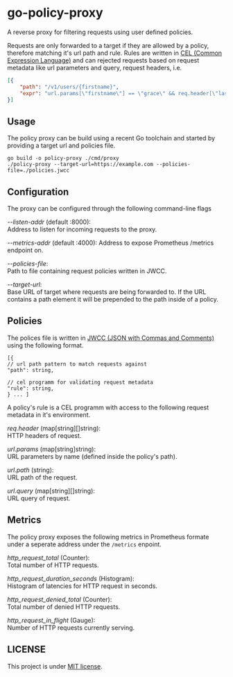 # go-policy-proxy

A reverse proxy for filtering requests using user defined policies.

Requests are only forwarded to a target if they are allowed by a policy,
therefore matching it's url path and rule. Rules are written in [CEL (Common
Expression Language)][github:google:cel-spec] and can rejected requests based on
request metadata like url parameters and query, request headers, i.e.

```json
[{
    "path": "/v1/users/{firstname}",
    "expr": "url.params[\"firstname\"] == \"grace\" && req.header[\"lastname\"][0] == \"hopper\"",
}]
```


## Usage

The policy proxy can be build using a recent Go toolchain and started by
providing a target url and policies file.

```
go build -o policy-proxy ./cmd/proxy
./policy-proxy --target-url=https://example.com --policies-file=./policies.jwcc
```


## Configuration

The proxy can be configured through the following command-line flags

_--listen-addr_ (default :8000):  
    Address to listen for incoming requests to the proxy.

_--metrics-addr_ (default :4000):
    Address to expose Prometheus /metrics endpoint on. 

_--policies-file_:  
    Path to file containing request policies written in JWCC.

_--target-url_:  
    Base URL of target where requests are being forwarded to. If the URL
    contains a path element it will be prepended to the path inside of a policy.


## Policies

The polices file is written in [JWCC (JSON with Commas and
Comments)][nigeltao:jwcc] using the following format.

```
[{
// url path pattern to match requests against
"path": string,

// cel programm for validating request metadata
"rule": string,
} ... ]
```

A policy's rule is a CEL programm with access to the following request metadata
in it's environment.

_req.header_ (map[string][]string):  
    HTTP headers of request.

_url.params_ (map[string]string):  
    URL parameters by name (defined inside the policy's path).

_url.path_ (string):  
    URL path of the request.

_url.query_ (map[string][]string):  
    URL query of request.


## Metrics

The policy proxy exposes the following metrics in Prometheus formate under a
seperate address under the `/metrics` enpoint.

_http_request_total_ (Counter):  
	Total number of HTTP requests.  

_http_request_duration_seconds_ (Histogram):  
	Histogram of latencies for HTTP request in seconds.

_http_request_denied_total_ (Counter):  
	Total number of denied HTTP requests.

_http_request_in_flight_ (Gauge):  
	Number of HTTP requests currently serving.


## LICENSE

This project is under [MIT license](./LICENSE).


[github:google:cel-spec]: https://github.com/google/cel-spec
[nigeltao:jwcc]: https://nigeltao.github.io/blog/2021/json-with-commas-comments.html
